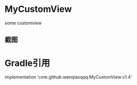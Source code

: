 # MyCustomView
some customview 

## 截图


# Gradle引用

implementation 'com.github.wenqiaoqqq:MyCustomView:v1.4'
